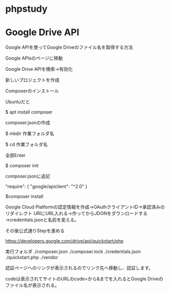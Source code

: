 # phpstudy
# Google Drive API

Google APIを使ってGoogle Driveのファイル名を取得する方法

Google APIsのページに移動

Google Drive APIを検索→有効化

新しいプロジェクトを作成


Composerのインストール

Ubuntuだと

$ apt install composer


composer.jsonの作成

$ mkdir 作業フォルダ名

$ cd 作業フォルダ名


全部Enter

$ composer init


composer.jsonに追記

"require": {
  "google/apiclient": "^2.0"
}


$composer install

Google Cloud Platformの認定情報を作成→OAuthクライアントID→承認済みのリダイレクト URIにURL入れる→作ってからJDONをダウンロードする→credentials.jsonと名前を変える。

その後公式通りStepを進める

https://developers.google.com/drive/api/quickstart/php


実行フォルダ
./composer.json
./composer.lock
./credentials.json
./quickstart.php
./vendor


認証ページへのリンクが表示されるのでリンク先へ移動し、認証します。

codeは表示されてサイトのURLのcode=から&までを入れるとGoogle Driveのファイル名が表示される。


